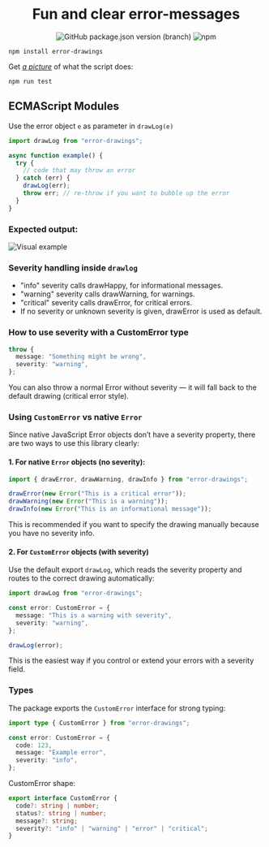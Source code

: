 <center>

# Fun and clear error-messages

<img alt="GitHub package.json version (branch)" src="https://img.shields.io/github/package-json/v/eriksturesson/errorDrawings/master">

<img alt="npm" src="https://img.shields.io/npm/dy/error-drawings?label=npm%20downloads">
</center>

```
npm install error-drawings
```

Get <i><u>a picture</u></i> of what the script does:

```
npm run test
```

## ECMAScript Modules

Use the error object `e` as parameter in `drawLog(e)`

```ts
import drawLog from "error-drawings";

async function example() {
  try {
    // code that may throw an error
  } catch (err) {
    drawLog(err);
    throw err; // re-throw if you want to bubble up the error
  }
}
```

### Expected output:

![Visual example](./src/images/example-image.png)

### Severity handling inside `drawlog`

- "info" severity calls drawHappy, for informational messages.
- "warning" severity calls drawWarning, for warnings.
- "critical" severity calls drawError, for critical errors.
- If no severity or unknown severity is given, drawError is used as default.

### How to use severity with a CustomError type

```ts
throw {
  message: "Something might be wrong",
  severity: "warning",
};
```

You can also throw a normal Error without severity — it will fall back to the default drawing (critical error style).

### Using `CustomError` vs native `Error`

Since native JavaScript Error objects don’t have a severity property, there are two ways to use this library clearly:

#### 1. For native `Error` objects (no severity):

```ts
import { drawError, drawWarning, drawInfo } from "error-drawings";

drawError(new Error("This is a critical error"));
drawWarning(new Error("This is a warning"));
drawInfo(new Error("This is an informational message"));
```

This is recommended if you want to specify the drawing manually because you have no severity info.

#### 2. For `CustomError` objects (with severity)

Use the default export `drawLog`, which reads the severity property and routes to the correct drawing automatically:

```ts
import drawLog from "error-drawings";

const error: CustomError = {
  message: "This is a warning with severity",
  severity: "warning",
};

drawLog(error);
```

This is the easiest way if you control or extend your errors with a severity field.

### Types

The package exports the `CustomError` interface for strong typing:

```ts
import type { CustomError } from "error-drawings";

const error: CustomError = {
  code: 123,
  message: "Example error",
  severity: "info",
};
```

CustomError shape:

```ts
export interface CustomError {
  code?: string | number;
  status?: string | number;
  message?: string;
  severity?: "info" | "warning" | "error" | "critical";
}
```
